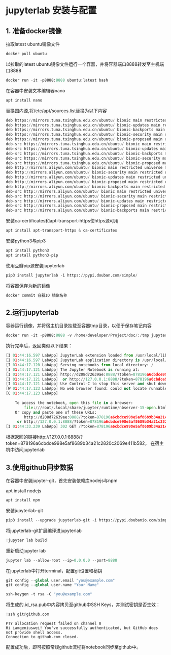 # jupyterlab 安装与配置

## 1. 准备docker镜像

拉取latest ubuntu镜像文件


```python
docker pull ubuntu
```

以拉取的latest ubuntu镜像文件运行一个容器，并将容器端口8888转发至主机端口8888


```python
docker run -it -p8888:8888 ubuntu:latest bash
```

在容器中安装文本编辑器nano


```python
apt install nano
```

替换国内源,将/etc/apt/sources.list替换为以下内容


```python
deb https://mirrors.tuna.tsinghua.edu.cn/ubuntu/ bionic main restricted universe multiverse
deb https://mirrors.tuna.tsinghua.edu.cn/ubuntu/ bionic-updates main restricted universe multiverse
deb https://mirrors.tuna.tsinghua.edu.cn/ubuntu/ bionic-backports main restricted universe multiverse
deb https://mirrors.tuna.tsinghua.edu.cn/ubuntu/ bionic-security main restricted universe multiverse
deb https://mirrors.tuna.tsinghua.edu.cn/ubuntu/ bionic-proposed main restricted universe multiverse
deb-src https://mirrors.tuna.tsinghua.edu.cn/ubuntu/ bionic main restricted universe multiverse
deb-src https://mirrors.tuna.tsinghua.edu.cn/ubuntu/ bionic-updates main restricted universe multiverse
deb-src https://mirrors.tuna.tsinghua.edu.cn/ubuntu/ bionic-backports main restricted universe multiverse
deb-src https://mirrors.tuna.tsinghua.edu.cn/ubuntu/ bionic-security main restricted universe multiverse
deb-src https://mirrors.tuna.tsinghua.edu.cn/ubuntu/ bionic-proposed main restricted universe multiverse
deb http://mirrors.aliyun.com/ubuntu/ bionic main restricted universe multiverse
deb http://mirrors.aliyun.com/ubuntu/ bionic-security main restricted universe multiverse
deb http://mirrors.aliyun.com/ubuntu/ bionic-updates main restricted universe multiverse
deb http://mirrors.aliyun.com/ubuntu/ bionic-proposed main restricted universe multiverse
deb http://mirrors.aliyun.com/ubuntu/ bionic-backports main restricted universe multiverse
deb-src http://mirrors.aliyun.com/ubuntu/ bionic main restricted universe multiverse
deb-src http://mirrors.aliyun.com/ubuntu/ bionic-security main restricted universe multiverse
deb-src http://mirrors.aliyun.com/ubuntu/ bionic-updates main restricted universe multiverse
deb-src http://mirrors.aliyun.com/ubuntu/ bionic-proposed main restricted universe multiverse
deb-src http://mirrors.aliyun.com/ubuntu/ bionic-backports main restricted universe multiverse
```

安装ca-certificates和apt-transport-https使https源可用


```python
apt install apt-transport-https & ca-certificates
```

安装python3与pip3


```python
apt install python3
apt install python3-pip
```

使用豆瓣pip源安装jupyterlab


```python
pip3 install jupyterlab -i https://pypi.douban.com/simple/
```

将容器保存为新的镜像


```python
docker commit 容器ID 镜像名称
```

## 2.运行jupyterlab

容器运行镜像，并将宿主机目录挂载至容器tmp目录，以便于保存笔记内容


```python
docker run -it -p8888:8888 -v /home/developer/Project/doc/:/tmp jupyterlab:latest bash
```

执行完毕后，返回类似以下结果：


```python
[I 01:44:16.597 LabApp] JupyterLab extension loaded from /usr/local/lib/python3.6/dist-packages/jupyterlab
[I 01:44:16.597 LabApp] JupyterLab application directory is /usr/local/share/jupyter/lab
[I 01:44:17.120 LabApp] Serving notebooks from local directory: /
[I 01:44:17.121 LabApp] The Jupyter Notebook is running at:
[I 01:44:17.121 LabApp] http://d208d72639ae:8888/?token=878196a6cbdce998e5af8689b34a21c2820c2069e411b582
[I 01:44:17.121 LabApp]  or http://127.0.0.1:8888/?token=878196a6cbdce998e5af8689b34a21c2820c2069e411b582
[I 01:44:17.121 LabApp] Use Control-C to stop this server and shut down all kernels (twice to skip confirmation).
[W 01:44:17.123 LabApp] No web browser found: could not locate runnable browser.
[C 01:44:17.123 LabApp] 
    
    To access the notebook, open this file in a browser:
        file:///root/.local/share/jupyter/runtime/nbserver-15-open.html
    Or copy and paste one of these URLs:
        http://d208d72639ae:8888/?token=878196a6cbdce998e5af8689b34a21c2820c2069e411b582
     or http://127.0.0.1:8888/?token=878196a6cbdce998e5af8689b34a21c2820c2069e411b582
[I 01:44:33.239 LabApp] 302 GET /?token=878196a6cbdce998e5af8689b34a21c2820c2069e411b582 (172.17.0.1) 0.81ms
```

根据返回的链接http://127.0.0.1:8888/?token=878196a6cbdce998e5af8689b34a21c2820c2069e411b582， 在宿主机中访问jupyterlab

## 3.使用github同步数据

在容器中安装jupyter-git，首先安装依赖库nodejs与npm

apt install nodejs


```python
apt install npm
```

安装jupyterlab-git


```python
pip3 install --upgrade jupyterlab-git -i https://pypi.doubanio.com/simple
```

将jupyterlab-git扩展编译进jupyterlab


```python
!jupyter lab build
```

重新启动jupyter lab


```python
jupyter lab --allow-root --ip=0.0.0.0 --port=8888
```

在jupyterlab中打开terminal，配置git设置和秘钥


```python
git config --global user.email "you@example.com"
git config --global user.name "Your Name"
```


```python
ssh-keygen -t rsa -C "you@example.com"
```

将生成的.id_rsa.pub中内容拷贝至github中SSH Keys，并测试密钥是否生效：


```python
!ssh git@github.com
```

    PTY allocation request failed on channel 0
    Hi iamgeniuswei! You've successfully authenticated, but GitHub does not provide shell access.
    Connection to github.com closed.


配置成功后，即可按照常规github流程将notebook同步至github中。
